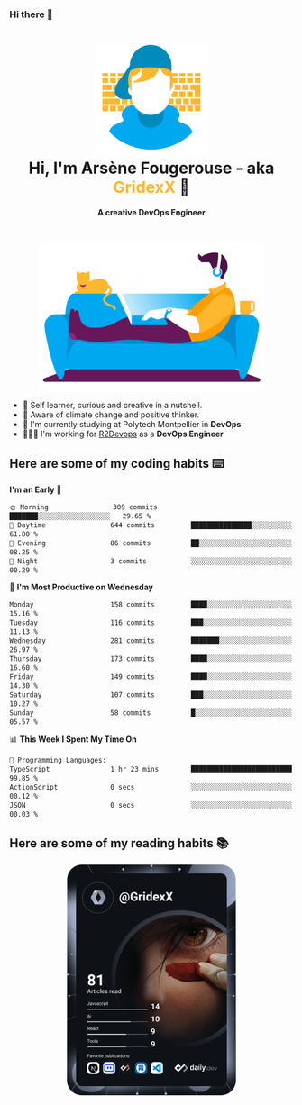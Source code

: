 ### Hi there 👋

<!--
**GridexX/gridexx** is a ✨ _special_ ✨ repository because its `README.md` (this file) appears on your GitHub profile.

Here are some ideas to get you started:

- 🔭 I’m currently working on ...
- 🌱 I’m currently learning ...
- 👯 I’m looking to collaborate on ...
- 🤔 I’m looking for help with ...
- 💬 Ask me about ...
- 📫 How to reach me: ...
- 😄 Pronouns: ...
- ⚡ Fun fact: ...
-->


<!-- Header -->
<h1 align="center">
  <img src="./images/user_profile.png" width="200">
  <br>
  Hi, I'm Arsène Fougerouse - aka <span style="color:#ffb72e">GridexX</span> 👋
</h1>


<p align="center">
  <b>A creative DevOps Engineer </b>
</p>
<br/>
<p align="center">
  <img src="./images/man_couch.png" width="400">
</p>

- 🎨 Self learner, curious and creative in a nutshell. 
- 🌱 Aware of climate change and positive thinker.
- 📕 I'm currently studying at Polytech Montpellier in **DevOps**
- 👨🏻‍💻 I'm working for [R2Devops](https://r2devops.io) as a **DevOps Engineer**


## Here are some of my coding habits ⌨️

<!-- Add a section about tech and Ops stack
  Like this one : https://github.com/Xanthus58#-tech-stack
-->
<!--START_SECTION:waka-->
**I'm an Early 🐤** 

```text
🌞 Morning                309 commits         ███████░░░░░░░░░░░░░░░░░░   29.65 % 
🌆 Daytime                644 commits         ███████████████░░░░░░░░░░   61.80 % 
🌃 Evening                86 commits          ██░░░░░░░░░░░░░░░░░░░░░░░   08.25 % 
🌙 Night                  3 commits           ░░░░░░░░░░░░░░░░░░░░░░░░░   00.29 % 
```
📅 **I'm Most Productive on Wednesday** 

```text
Monday                   158 commits         ████░░░░░░░░░░░░░░░░░░░░░   15.16 % 
Tuesday                  116 commits         ███░░░░░░░░░░░░░░░░░░░░░░   11.13 % 
Wednesday                281 commits         ███████░░░░░░░░░░░░░░░░░░   26.97 % 
Thursday                 173 commits         ████░░░░░░░░░░░░░░░░░░░░░   16.60 % 
Friday                   149 commits         ████░░░░░░░░░░░░░░░░░░░░░   14.30 % 
Saturday                 107 commits         ███░░░░░░░░░░░░░░░░░░░░░░   10.27 % 
Sunday                   58 commits          █░░░░░░░░░░░░░░░░░░░░░░░░   05.57 % 
```


📊 **This Week I Spent My Time On** 

```text
💬 Programming Languages: 
TypeScript               1 hr 23 mins        █████████████████████████   99.85 % 
ActionScript             0 secs              ░░░░░░░░░░░░░░░░░░░░░░░░░   00.12 % 
JSON                     0 secs              ░░░░░░░░░░░░░░░░░░░░░░░░░   00.03 % 
```


<!--END_SECTION:waka-->

## Here are some of my reading habits 📚
<div  align="center">
  <img src="./images/devcard.svg" width="300">
</div>
